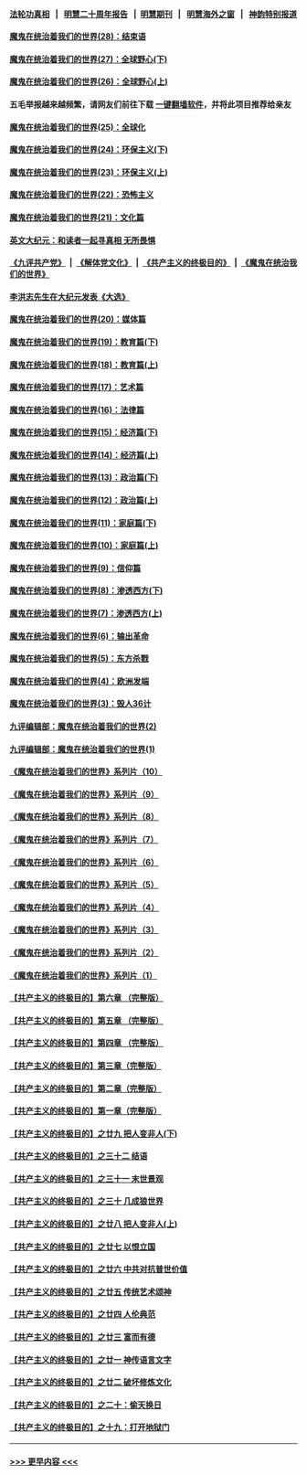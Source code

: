 #### [法轮功真相](https://github.com/gfw-breaker/truth/blob/master/README.md?t=0) &nbsp;&nbsp;|&nbsp;&nbsp; [明慧二十周年报告](https://github.com/gfw-breaker/mh-reports/blob/master/README.md?t=0) &nbsp;&nbsp;|&nbsp;&nbsp;[明慧期刊](https://github.com/gfw-breaker/mh-qikan) &nbsp;&nbsp;|&nbsp;&nbsp; [明慧海外之窗](https://github.com/gfw-breaker/mh-news/blob/master/README.md?t=0) &nbsp;&nbsp;|&nbsp;&nbsp; [神韵特别报道](https://github.com/gfw-breaker/mh-news/blob/master/shenyun.md?t=0)
#### [魔鬼在统治着我们的世界(28)：结束语](../pages/nsc422/n10936246.md?t=07021751) 
#### [魔鬼在统治着我们的世界(27)：全球野心(下)](../pages/nsc422/n10928319.md?t=07021751) 
#### [魔鬼在统治着我们的世界(26)：全球野心(上)](../pages/nsc422/n10900318.md?t=07021751) 
#### 五毛举报越来越频繁，请网友们前往下载 [一键翻墙软件](https://github.com/gfw-breaker/ssr-accounts)，并将此项目推荐给亲友
#### [魔鬼在统治着我们的世界(25)：全球化](../pages/nsc422/n10788205.md?t=07021751) 
#### [魔鬼在统治着我们的世界(24)：环保主义(下)](../pages/nsc422/n10695307.md?t=07021751) 
#### [魔鬼在统治着我们的世界(23)：环保主义(上)](../pages/nsc422/n10688613.md?t=07021751) 
#### [魔鬼在统治着我们的世界(22)：恐怖主义](../pages/nsc422/n10614727.md?t=07021751) 
#### [魔鬼在统治着我们的世界(21)：文化篇](../pages/nsc422/n10597706.md?t=07021751) 
#### [英文大纪元：和读者一起寻真相 无所畏惧](../pages/nsc422/n12542027.md?t=07021751) 
#### [《九评共产党》](https://github.com/begood0513/9ping.md/blob/master/README.md) &nbsp;|&nbsp; [《解体党文化》](../../../../jtdwh.md/blob/master/README.md)  &nbsp;|&nbsp; [《共产主义的终极目的》](../../../../gczydzjmd.md/blob/master/README.md) &nbsp;|&nbsp; [《魔鬼在统治我们的世界》](../../../../mgztzwmdsj.md/blob/master/README.md) 
#### [李洪志先生在大纪元发表《大选》](../pages/nsc422/n12534746.md?t=07021751) 
#### [魔鬼在统治着我们的世界(20)：媒体篇](../pages/nsc422/n10586579.md?t=07021751) 
#### [魔鬼在统治着我们的世界(19)：教育篇(下)](../pages/nsc422/n10564808.md?t=07021751) 
#### [魔鬼在统治着我们的世界(18)：教育篇(上)](../pages/nsc422/n10526970.md?t=07021751) 
#### [魔鬼在统治着我们的世界(17)：艺术篇](../pages/nsc422/n10499093.md?t=07021751) 
#### [魔鬼在统治着我们的世界(16)：法律篇](../pages/nsc422/n10485969.md?t=07021751) 
#### [魔鬼在统治着我们的世界(15)：经济篇(下)](../pages/nsc422/n10469975.md?t=07021751) 
#### [魔鬼在统治着我们的世界(14)：经济篇(上)](../pages/nsc422/n10457370.md?t=07021751) 
#### [魔鬼在统治着我们的世界(13)：政治篇(下)](../pages/nsc422/n10448270.md?t=07021751) 
#### [魔鬼在统治着我们的世界(12)：政治篇(上)](../pages/nsc422/n10444576.md?t=07021751) 
#### [魔鬼在统治着我们的世界(11)：家庭篇(下)](../pages/nsc422/n10440961.md?t=07021751) 
#### [魔鬼在统治着我们的世界(10)：家庭篇(上)](../pages/nsc422/n10435448.md?t=07021751) 
#### [魔鬼在统治着我们的世界(9)：信仰篇](../pages/nsc422/n10432159.md?t=07021751) 
#### [魔鬼在统治着我们的世界(8)：渗透西方(下)](../pages/nsc422/n10429603.md?t=07021751) 
#### [魔鬼在统治着我们的世界(7)：渗透西方(上)](../pages/nsc422/n10426013.md?t=07021751) 
#### [魔鬼在统治着我们的世界(6)：输出革命](../pages/nsc422/n10421536.md?t=07021751) 
#### [魔鬼在统治着我们的世界(5)：东方杀戮](../pages/nsc422/n10417707.md?t=07021751) 
#### [魔鬼在统治着我们的世界(4)：欧洲发端](../pages/nsc422/n10414890.md?t=07021751) 
#### [魔鬼在统治着我们的世界(3)：毁人36计](../pages/nsc422/n10411583.md?t=07021751) 
#### [九评编辑部：魔鬼在统治着我们的世界(2)](../pages/nsc422/n10410036.md?t=07021751) 
#### [九评编辑部：魔鬼在统治着我们的世界(1)](../pages/nsc422/n10406825.md?t=07021751) 
#### [《魔鬼在统治着我们的世界》系列片（10）](../pages/nsc422/n12292670.md?t=07021751) 
#### [《魔鬼在统治着我们的世界》系列片（9）](../pages/nsc422/n12290859.md?t=07021751) 
#### [《魔鬼在统治着我们的世界》系列片（8）](../pages/nsc422/n12287445.md?t=07021751) 
#### [《魔鬼在统治着我们的世界》系列片（7）](../pages/nsc422/n12283425.md?t=07021751) 
#### [《魔鬼在统治着我们的世界》系列片（6）](../pages/nsc422/n12282314.md?t=07021751) 
#### [《魔鬼在统治着我们的世界》系列片（5）](../pages/nsc422/n12281419.md?t=07021751) 
#### [《魔鬼在统治着我们的世界》系列片（4）](../pages/nsc422/n12274024.md?t=07021751) 
#### [《魔鬼在统治着我们的世界》系列片（3）](../pages/nsc422/n12271322.md?t=07021751) 
#### [《魔鬼在统治着我们的世界》系列片（2）](../pages/nsc422/n12269049.md?t=07021751) 
#### [《魔鬼在统治着我们的世界》系列片（1）](../pages/nsc422/n12267575.md?t=07021751) 
#### [【共产主义的终极目的】第六章 （完整版）](../pages/nsc422/n11428913.md?t=07021751) 
#### [【共产主义的终极目的】第五章 （完整版）](../pages/nsc422/n11428912.md?t=07021751) 
#### [【共产主义的终极目的】第四章 （完整版）](../pages/nsc422/n11428907.md?t=07021751) 
#### [【共产主义的终极目的】第三章（完整版）](../pages/nsc422/n11428848.md?t=07021751) 
#### [【共产主义的终极目的】第二章（完整版）](../pages/nsc422/n11428831.md?t=07021751) 
#### [【共产主义的终极目的】第一章（完整版）](../pages/nsc422/n11417651.md?t=07021751) 
#### [【共产主义的终极目的】之廿九 把人变非人(下)](../pages/nsc422/n11344140.md?t=07021751) 
#### [【共产主义的终极目的】之三十二 结语](../pages/nsc422/n11360535.md?t=07021751) 
#### [【共产主义的终极目的】之三十一 末世景观](../pages/nsc422/n11351129.md?t=07021751) 
#### [【共产主义的终极目的】之三十 几成狼世界](../pages/nsc422/n11348280.md?t=07021751) 
#### [【共产主义的终极目的】之廿八 把人变非人(上)](../pages/nsc422/n11340492.md?t=07021751) 
#### [【共产主义的终极目的】之廿七 以恨立国](../pages/nsc422/n11336944.md?t=07021751) 
#### [【共产主义的终极目的】之廿六 中共对抗普世价值](../pages/nsc422/n11324785.md?t=07021751) 
#### [【共产主义的终极目的】之廿五 传统艺术颂神](../pages/nsc422/n11296396.md?t=07021751) 
#### [【共产主义的终极目的】之廿四 人伦典范](../pages/nsc422/n11296397.md?t=07021751) 
#### [【共产主义的终极目的】之廿三 富而有德](../pages/nsc422/n11283598.md?t=07021751) 
#### [【共产主义的终极目的】之廿一 神传语言文字](../pages/nsc422/n11263265.md?t=07021751) 
#### [【共产主义的终极目的】之廿二 破坏修炼文化](../pages/nsc422/n11245728.md?t=07021751) 
#### [【共产主义的终极目的】之二十：偷天换日](../pages/nsc422/n11238846.md?t=07021751) 
#### [【共产主义的终极目的】之十九：打开地狱门](../pages/nsc422/n11206376.md?t=07021751) 

----
#### [ >>> 更早内容 <<< ](../indexes/nsc422-earlier.md)
